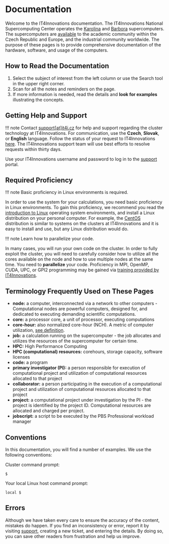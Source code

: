 # Documentation

Welcome to the IT4Innovations documentation. The IT4Innovations National Supercomputing Center operates the [Karolina][2] and [Barbora][3] supercomputers. The supercomputers are [available][4] to the academic community within the Czech Republic and Europe, and the industrial community worldwide. The purpose of these pages is to provide comprehensive documentation of the hardware, software, and usage of the computers.

## How to Read the Documentation

1. Select the subject of interest from the left column or use the Search tool in the upper right corner.
1. Scan for all the notes and reminders on the page.
1. If more information is needed, read the details and **look for examples** illustrating the concepts.

## Getting Help and Support

!!! note
    Contact [support\[at\]it4i.cz][a] for help and support regarding the cluster technology at IT4Innovations. For communication, use the **Czech**, **Slovak**, or **English** language. Follow the status of your request to IT4Innovations [here][b]. The IT4Innovations support team will use best efforts to resolve requests within thirty days.

Use your IT4Innovations username and password to log in to the [support][b] portal.

## Required Proficiency

!!! note
    Basic proficiency in Linux environments is required.

In order to use the system for your calculations, you need basic proficiency in Linux environments. To gain this proficiency, we recommend you read the [introduction to Linux][c] operating system environments, and install a Linux distribution on your personal computer. For example, the [CentOS][d] distribution is similar to systems on the clusters at IT4Innovations and it is easy to install and use, but any Linux distribution would do.

!!! note
    Learn how to parallelize your code.

In many cases, you will run your own code on the cluster. In order to fully exploit the cluster, you will need to carefully consider how to utilize all the cores available on the node and how to use multiple nodes at the same time. You need to **parallelize** your code. Proficiency in MPI, OpenMP, CUDA, UPC, or GPI2 programming may be gained via [training provided by IT4Innovations][e].

## Terminology Frequently Used on These Pages

* **node:** a computer, interconnected via a network to other computers - Computational nodes are powerful computers, designed for, and dedicated to executing demanding scientific computations.
* **core:** a processor core, a unit of processor, executing computations
* **core-hour:** also normalized core-hour (NCH). A metric of computer utilization, [see definition][5].
* **job:** a calculation running on the supercomputer - the job allocates and utilizes the resources of the supercomputer for certain time.
* **HPC:** High Performance Computing
* **HPC (computational) resources:** corehours, storage capacity, software licenses
* **code:** a program
* **primary investigator (PI):** a person responsible for execution of computational project and utilization of computational resources allocated to that project
* **collaborator:** a person participating in the execution of a computational project and utilization of computational resources allocated to that project
* **project:** a computational project under investigation by the PI - the project is identified by the project ID. Computational resources are allocated and charged per project.
* **jobscript:** a script to be executed by the PBS Professional workload manager

## Conventions

In this documentation, you will find a number of examples. We use the following conventions:

Cluster command prompt:

```console
$
```

Your local Linux host command prompt:

```console
local $
```

## Errors

Although we have taken every care to ensure the accuracy of the content, mistakes do happen.
If you find an inconsistency or error, report it by visiting [support][b], creating a new ticket, and entering the details.
By doing so, you can save other readers from frustration and help us improve.

[1]: salomon/introduction.md
[2]: karolina/introduction.md
[3]: barbora/introduction.md
[4]: general/applying-for-resources.md
[5]: general/resources-allocation-policy.md#normalized-core-hours-nch

[a]: mailto:support@it4i.cz
[b]: http://support.it4i.cz/rt
[c]: http://www.tldp.org/LDP/intro-linux/html/
[d]: http://www.centos.org/
[e]: http://prace.it4i.cz
